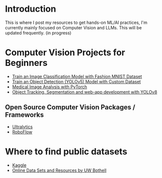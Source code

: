 # Introduction
This is where I post my resources to get hands-on ML/AI practices, I'm currently mainly focused on Computer Vision and LLMs. This will be updated frequently. (in progress)

# Computer Vision Projects for Beginners
* <a href="https://www.udemy.com/course/machine-learning-practical/learn/lecture/11789808#overview">Train an Image Classification Model with Fashion MNIST Dataset</a>
* <a href="https://www.udemy.com/course/yolo-custom-object-detection/learn/lecture/32392508#content">Train an Object Detection (YOLOv5) Model with Custom Dataset</a>
* <a href="https://www.udemy.com/course/deep-learning-with-pytorch-for-medical-image-analysis/learn/lecture/29054390#content">Medical Image Analysis with PyTorch</a>
* <a href="https://www.udemy.com/course/yolov8-the-ultimate-course-for-object-detection-tracking/learn/lecture/36177150#content">Object Tracking, Segmentation and web-app development with YOLOv8</a>

## Open Source Computer Vision Packages / Frameworks
* <a href="https://github.com/ultralytics">Ultralytics</a>
* <a href="https://github.com/roboflow">RoboFlow</a>

# Where to find public datasets
* <a href="https://www.kaggle.com">Kaggle</a>
* <a href="https://www.uwb.edu/academic-support-programs/qsc/faculty-staff-support/onlinedatasets">Online Data Sets and Resources by UW Bothell</a>

